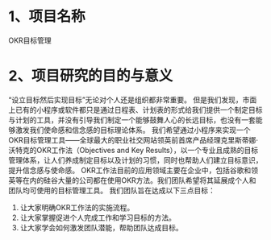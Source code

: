 # 1、项目名称
OKR目标管理
# 2、项目研究的目的与意义
“设立目标然后实现目标”无论对个人还是组织都非常重要。
但是我们发现，市面上已有的小程序或软件都只是通过日程表、计划表的形式给我们提供一个制定目标与计划的工具，并没有引导我们制定一个能够鼓舞人心的长远目标，也没有一套能够激发我们使命感和信念感的目标理论体系。
我们希望通过小程序来实现一个OKR目标管理工具——全球最大的职业社交网站领英前首席产品经理克里斯蒂娜·沃特克的OKR工作法（Objectives and Key Results），以一个专业且成熟的目标管理体系，让人们养成制定目标以及计划的习惯，同时也帮助人们建立目标意识，提升信念感与使命感。
OKR工作法目前的应用领域主要在企业中，包括谷歌和领英等在内的硅谷大量的公司都在使用OKR方法。我们团队希望将其延展成个人和团队均可使用的目标管理工具。
我们团队旨在达成以下三点目标：
1. 让大家明确OKR工作法的实施流程。
2. 让大家掌握促进个人完成工作和学习目标的方法。
3. 让大家学会如何激发团队潜能，帮助团队达成目标。